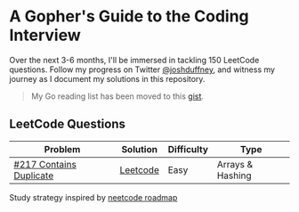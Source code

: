 # A Gopher's Guide to the Coding Interview 

Over the next 3-6 months, I'll be immersed in tackling 150 LeetCode questions. Follow my progress on Twitter [@joshduffney](https://twitter.com/joshduffney), and witness my journey as I document my solutions in this repository.

> My Go reading list has been moved to this [gist](https://gist.github.com/duffney/4d20c10740545808da51707628e1b383#the-go-programming-language).

## LeetCode Questions

| Problem | Solution | Difficulty | Type | 
|---| -------- | ---------- |----|
|[#217 Contains Duplicate](https://leetcode.com/problems/contains-duplicate/)| [Leetcode](https://leetcode.com/problems/contains-duplicate/solutions/3908311/simple-use-a-map-to-store-appearances/)|Easy| Arrays & Hashing |

Study strategy inspired by [neetcode roadmap](https://neetcode.io/roadmap)
